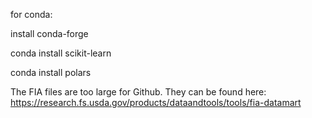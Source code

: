 for conda:

  install conda-forge
  
  conda install scikit-learn
  
  conda install polars
  

The FIA files are too large for Github. They can be found here:
https://research.fs.usda.gov/products/dataandtools/tools/fia-datamart

